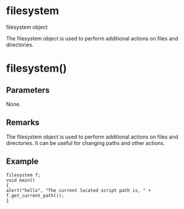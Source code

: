 # filesystem

filesystem object


The filesystem object is used to perform additional actions on files and directories.

# filesystem()

## Parameters

None.

## Remarks

The filesystem object is used to perform additional actions on files and directories. It can be useful for changing paths and other actions.

## Example

```
filesystem f;
void main()
{
alert("hello", "The current located script path is, " + f.get_current_path());
}
```
